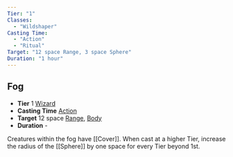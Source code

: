 ```yaml
---
Tier: "1"
Classes:
  - "Wildshaper"
Casting Time:
  - "Action"
  - "Ritual"
Target: "12 space Range, 3 space Sphere"
Duration: "1 hour"
---
```

## Fog
- **Tier** 1 [Wizard](app://obsidian.md/SRD/Archetypes/Wizard.md)
- **Casting Time** [Action](app://obsidian.md/SRD/Glossary/Action.md)
- **Target** 12 space [Range](app://obsidian.md/Range), [Body](app://obsidian.md/Body)
- **Duration** -

Creatures within the fog have [[Cover]]. When cast at a higher Tier, increase the radius of the [[Sphere]] by one space for every Tier beyond 1st.
